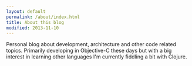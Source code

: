 ```yaml
---
layout: default
permalink: /about/index.html
title: About this blog
modified: 2013-11-10
---
```


Personal blog about development, architecture and other code related topics. Primarily developing in Objective-C these days but with a big interest in learning other languages I'm currently fiddling a bit with Clojure.

